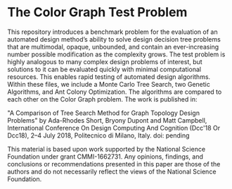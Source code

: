 # The Color Graph Test Problem
This repository introduces a benchmark problem for the evaluation of an automated design method’s ability to solve design decision tree problems that are multimodal, opaque, unbounded, and contain an ever-increasing number possible modification as the complexity grows. The test problem is highly analogous to many complex design problems of interest, but solutions to it can be evaluated quickly with minimal computational resources. This enables rapid testing of automated design algorithms. Within these files, we include a Monte Carlo Tree Search, two Genetic Algorithms, and Ant Colony Optimization. The algorithms are compared to each other on the Color Graph problem.
The work is published in:

"A Comparison of Tree Search Method for Graph Topology Design Problems" by Ada-Rhodes Short, Bryony Dupont and Matt Campbell, International Conference On Design Computing And Cognition (Dcc'18 Or Dcc18), 2–4 July 2018, Politecnico di Milano, Italy. doi: pending

This material is based upon work supported by the National Science Foundation under grant CMMI-1662731. Any opinions, findings, and conclusions or recommendations presented in this paper are those of the authors and do not necessarily reflect the views of the National Science Foundation.

